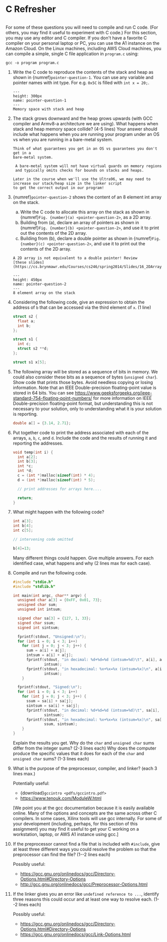 # C Refresher
<style type="text/css">
    ol { list-style-type: decimal; }
    ol ol { list-style-type: lower-alpha; }
    ol ol ol { list-style-type: lower-roman; }
</style>

```{include} ../common/aws_caution.md
```
For some of these questions you will need to compile and run C code.
(For others, you may find it useful to experiment with C code.)
For this section, you may use any editor and C compiler.
If you don't have a favorite C compiler on your personal laptop or PC, you
can use the A1 instance on the Amazon Cloud. On the Linux machines, including AWS
Cloud machines, you can compile a simple, single C file application in `program.c` using:
```
gcc -o program program.c
```

1. Write the C code to reproduce the contents of the stack and heap
as shown in {numref}`pointer-question-1`. You can use any variable and pointer names with int type. For e.g. `0x5C` is filled with `int x = 20;`.
    ```{figure} images/memory_map_1.png
    ---
    height: 300px
    name: pointer-question-1
    ---
    Memory space with stack and heap
    ```

2. The stack grows downward and the heap grows upwards
(with GCC compiler and Armv8-a architecture we are using).
What happens when stack and heap memory space collide? (4-5 lines)
Your answer should include what happens when you are running your
program under an OS vs when you are running in a bare-metal system.
    ```{hint}
    Think of what guarantees you get in an OS vs guarantees you don't get in a
    bare-metal system.

     A bare-metal system will not have virtual guards on memory regions
     and typically omits checks for bounds on stacks and heaps.
    
    Later in the course when we'll use the Ultra96, we may need to
    increase our stack/heap size in the linker script
    to get the correct output in our program!
    ```

3. {numref}`pointer-question-2` shows the content of an 8 element int array on the stack.
    1. Write the C code to allocate this array on the stack as shown in {numref}`Fig. {number}(a) <pointer-question-2>`, as a 2D array.
    2. Building from (a), declare an array of pointers as shown in {numref}`Fig. {number}(b) <pointer-question-2>`, and use it to print out the contents of the 2D array.
    3. Building from (b), declare a double pointer as shown in {numref}`Fig. {number}(c) <pointer-question-2>`, and use it to print out the contents of the 2D array.
      ```{hint}
      A 2D array is not equivalent to a double pointer! Review
      [these slides](https://cs.brynmawr.edu/Courses/cs246/spring2014/Slides/16_2DArray_Pointers.pdf).
      ```
    ```{figure} images/memory_map_2.png
    ---
    height: 450px
    name: pointer-question-2
    ---
    8 element array on the stack
    ```

4. Considering the following code, give an expression to obtain
the address of `b` that can be accessed via the third
element of `x`. (1 line)
    ```C
    struct s2 {
      float a;
      int b;
    };
    
    struct s1 {
      int c;
      struct s2 **d;
    };
    
    struct s1 x[5];
    ```

5. The following array will be stored as a sequence of bits in
memory.  We could also consider these bits as a sequence
of bytes (`unsigned char`).  Show code that prints those
bytes.   Avoid needless copying or losing information.
Note that an IEEE Double-precision floating-point value is
stored in 64 bits.  You can see
<https://www.geeksforgeeks.org/ieee-standard-754-floating-point-numbers/>
for more information on IEEE Double-precision
floating-point format, but understanding this is not
necessary to your solution, only to understanding what it is
your solution is reporting.
    ```C
    double a[] = {3.14, 2.71};
    ```

6. Put together code to print the address associated with each of the
arrays, `a`, `b`, `c`, and `d`.
Include the code and the results of running it and reporting the addresses.
    ```C
    void temp(int i) {
      int a[2];
      int b[3];
      int *c;
      int *d;
      c = (int *)malloc(sizeof(int) * 4);
      d = (int *)malloc(sizeof(int) * 5);
    
      // print addresses for arrays here....
    
      return;
    }
    ```
7. What might happen with the following code?
    ```C
    int a[3];
    int b[4];
    int c[5];

    // intervening code omitted

    b[4]=13;
    ```
    Many different things could happen.  Give multiple answers.  For each
    identified case, what happens and why (2 lines max for each case).


8. Compile and run the following code.
    ```C
    #include "stdio.h"
    #include "stdlib.h"
    
    int main(int argc, char** argv) {
      unsigned char a[3] = {0xFF, 0x01, 73};
      unsigned char sum;
      unsigned int intsum;
    
      signed char sa[3] = {127, 1, 33};
      signed char ssum;
      signed int sintsum;
    
      fprintf(stdout, "Unsigned:\n");
      for (int i = 0; i < 3; i++)
        for (int j = 0; j < 3; j++) {
          sum = a[i] + a[j];
          intsum = a[i] + a[j];
          fprintf(stdout, "in decimal: %d+%d=%d (intsum=%d)\t", a[i], a[j], sum,
                  intsum);
          fprintf(stdout, "in hexadecimal: %x+%x=%x (intsum=%x)\n", a[i], a[j], sum,
                  intsum);
        }
    
      fprintf(stdout, "Signed:\n");
      for (int i = 0; i < 3; i++)
        for (int j = 0; j < 3; j++) {
          ssum = sa[i] + sa[j];
          sintsum = sa[i] + sa[j];
          fprintf(stdout, "in decimal: %d+%d=%d (intsum=%d)\t", sa[i], sa[j], ssum,
                  sintsum);
          fprintf(stdout, "in hexadecimal: %x+%x=%x (intsum=%x)\n", sa[i], sa[j],
                  ssum, sintsum);
        }
    }
    ```
    Explain the results you get.  Why do the `char` and `unsigned char` sums differ
    from the integer sums?  (2-3 lines each) Why does the computer produce the specific values
    that it does for each of the `char` and `unsigned char` sums? (1-3
    lines each)

9. What is the purpose of the preprocessor, compiler, and
linker? (each 3 lines max.)

    Potentially useful:

    - {download}`gccintro <pdfs/gccintro.pdf>`
    - <https://www.tenouk.com/ModuleW.html>

    [We point you at the gcc documentation because it is easily
    available online.  Many of the options and concepts are the same
    across other C compilers.  In some cases, Xilinx tools will use gcc
    internally.  For some of your development (including, perhaps, for
    this section of this assignment) you may find it useful to get
    your C working on a workstation, laptop, or AWS A1 instance using gcc.]

10. If the preprocessor cannot find a file that is included
with `#include`, give at least three different ways you could resolve
the problem so that the preprocessor can find the file? (1--2 lines each)

    Possibly useful:

    - <https://gcc.gnu.org/onlinedocs/gcc/Directory-Options.html#Directory-Options>
    - <http://gcc.gnu.org/onlinedocs/gcc/Preprocessor-Options.html>

11. If the linker gives you an error like `undefined reference to ...`,
identify three reasons this could occur and at least one way to resolve each.
(1--2 lines each)

    Possibly useful:

    - <https://gcc.gnu.org/onlinedocs/gcc/Directory-Options.html#Directory-Options>
    - <https://gcc.gnu.org/onlinedocs/gcc/Link-Options.html>

```{include} ../common/aws_caution.md
```

